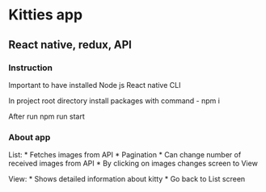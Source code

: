 # Kitties app

## React native, redux, API

### Instruction
Important to have installed
Node js
React native CLI

In project root directory install packages with command - npm i

After run
npm run start

### About app
List:
    * Fetches images from API
    * Pagination
    * Can change number of received images from API
    * By clicking on images changes screen to View

View:
    * Shows detailed information about kitty
    * Go back to List screen
